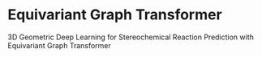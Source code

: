 ﻿# Equivariant Graph Transformer
 3D Geometric Deep Learning for Stereochemical Reaction Prediction with Equivariant Graph Transformer
